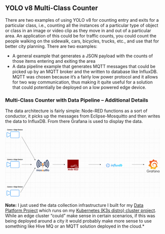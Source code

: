 ## YOLO v8 Multi-Class Counter

There are two examples of using YOLO v8 for counting entry and exits for a particular class, i.e., counting all the instances of a particular type of object or class in an image or video clip as they move in and out of a particular area. An application of this could be for traffic counts, you could count the people walking on the sidewalk, cars, bicycles, trucks, etc., and use that for better city planning.
There are two examples:

* A general example that generates a JSON payload with the counts of those items entering and exiting the area
* A data pipeline example that generates MQTT messages that could be picked up by an MQTT broker and the written to database like InfluxDB. MQTT was chosen because it’s a fairly low power protocol and it allows for two way communication, thus making it quite useful for a solution that could potentially be deployed on a low powered edge device.

### Multi-Class Counter with Data Pipeline – Additional Details

The data architecture is fairly simple: Node-RED functions as a sort of conductor, it picks up the messages from Eclipse-Mosquitto and then writes the data to InfluxDB. From there Grafana is used to display the data. 

![People Counting GIF](../images/data_ingestion_pipeline.png)

**Note:** I just used the data collection infrastructure I built for my [Data Platform Project](https://github.com/MarkhamLee/finance-productivity-iot-informational-weather-dashboard) which runs on my [Kubernetes (K3s distro) cluster project](https://github.com/MarkhamLee/kubernetes-k3s-data-and-IoT-platform). While an edge cluster “could” make sense in certain scenarios, if this was being deployed around a city it would probably make more sense to use something like Hive MQ or an MQTT solution deployed in the cloud.*


